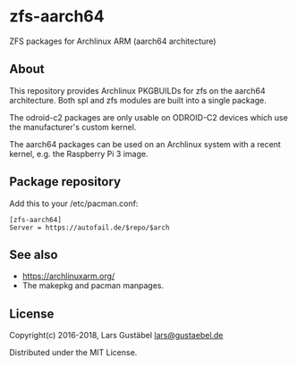 # zfs-aarch64
ZFS packages for Archlinux ARM (aarch64 architecture)

## About

This repository provides Archlinux PKGBUILDs for zfs on the aarch64
architecture. Both spl and zfs modules are built into a single package.

The odroid-c2 packages are only usable on ODROID-C2 devices which use the
manufacturer's custom kernel.

The aarch64 packages can be used on an Archlinux system with a recent kernel,
e.g. the Raspberry Pi 3 image.

## Package repository

Add this to your /etc/pacman.conf:

    [zfs-aarch64]
    Server = https://autofail.de/$repo/$arch

## See also

* https://archlinuxarm.org/
* The makepkg and pacman manpages.

## License

Copyright(c) 2016-2018, Lars Gustäbel <lars@gustaebel.de>

Distributed under the MIT License.

